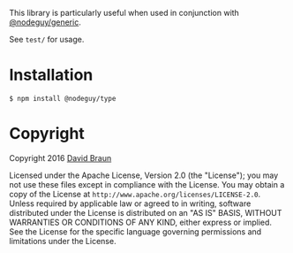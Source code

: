 This library is particularly useful when used in conjunction with [@nodeguy/generic](https://github.com/NodeGuy/generic).

See `test/` for usage.

# Installation

`$ npm install @nodeguy/type`

# Copyright

Copyright 2016 [David Braun](https://www.NodeGuy.com/)

Licensed under the Apache License, Version 2.0 (the "License"); you may not use
these files except in compliance with the License.  You may obtain a copy of the
License at `http://www.apache.org/licenses/LICENSE-2.0`.  Unless required by
applicable law or agreed to in writing, software distributed under the License
is distributed on an "AS IS" BASIS, WITHOUT WARRANTIES OR CONDITIONS OF ANY
KIND, either express or implied.  See the License for the specific language
governing permissions and limitations under the License.
